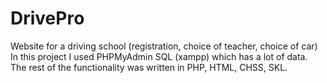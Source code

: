 # DrivePro
Website for a driving school (registration, choice of teacher, choice of car) In this project I used PHPMyAdmin SQL (xampp) which has a lot of data. The rest of the functionality was written in PHP, HTML, CHSS, SKL.
